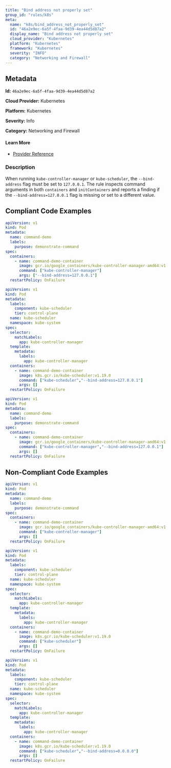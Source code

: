 ```yaml
---
title: "Bind address not properly set"
group_id: "rules/k8s"
meta:
  name: "k8s/bind_address_not_properly_set"
  id: "46a2e9ec-6a5f-4faa-9d39-4ea44d5d87a2"
  display_name: "Bind address not properly set"
  cloud_provider: "Kubernetes"
  platform: "Kubernetes"
  framework: "Kubernetes"
  severity: "INFO"
  category: "Networking and Firewall"
---
```

## Metadata

**Id:** `46a2e9ec-6a5f-4faa-9d39-4ea44d5d87a2`

**Cloud Provider:** Kubernetes

**Platform:** Kubernetes

**Severity:** Info

**Category:** Networking and Firewall

#### Learn More

 - [Provider Reference](https://kubernetes.io/docs/reference/command-line-tools-reference/kube-controller-manager/)

### Description

 When running `kube-controller-manager` or `kube-scheduler`, the `--bind-address` flag must be set to `127.0.0.1`. The rule inspects command arguments in both `containers` and `initContainers` and reports a finding if the `--bind-address=127.0.0.1` flag is missing or set to a different value.


## Compliant Code Examples
```yaml
apiVersion: v1
kind: Pod
metadata:
  name: command-demo
  labels:
    purpose: demonstrate-command
spec:
  containers:
    - name: command-demo-container
      image: gcr.io/google_containers/kube-controller-manager-amd64:v1.6.0
      command: ["kube-controller-manager"]
      args: ["--bind-address=127.0.0.1"]
  restartPolicy: OnFailure

```

```yaml
apiVersion: v1
kind: Pod
metadata:
  labels:
    component: kube-scheduler
    tier: control-plane
  name: kube-scheduler
  namespace: kube-system
spec:
  selector:
    matchLabels:
      app: kube-controller-manager
  template:
    metadata:
      labels:
        app: kube-controller-manager
  containers:
    - name: command-demo-container
      image: k8s.gcr.io/kube-scheduler:v1.19.0
      command: ["kube-scheduler","--bind-address=127.0.0.1"]
      args: []
  restartPolicy: OnFailure

```

```yaml
apiVersion: v1
kind: Pod
metadata:
  name: command-demo
  labels:
    purpose: demonstrate-command
spec:
  containers:
    - name: command-demo-container
      image: gcr.io/google_containers/kube-controller-manager-amd64:v1.6.0
      command: ["kube-controller-manager","--bind-address=127.0.0.1"]
      args: []
  restartPolicy: OnFailure

```
## Non-Compliant Code Examples
```yaml
apiVersion: v1
kind: Pod
metadata:
  name: command-demo
  labels:
    purpose: demonstrate-command
spec:
  containers:
    - name: command-demo-container
      image: gcr.io/google_containers/kube-controller-manager-amd64:v1.6.0
      command: ["kube-controller-manager"]
      args: []
  restartPolicy: OnFailure

```

```yaml
apiVersion: v1
kind: Pod
metadata:
  labels:
    component: kube-scheduler
    tier: control-plane
  name: kube-scheduler
  namespace: kube-system
spec:
  selector:
    matchLabels:
      app: kube-controller-manager
  template:
    metadata:
      labels:
        app: kube-controller-manager
  containers:
    - name: command-demo-container
      image: k8s.gcr.io/kube-scheduler:v1.19.0
      command: ["kube-scheduler"]
      args: []
  restartPolicy: OnFailure

```

```yaml
apiVersion: v1
kind: Pod
metadata:
  labels:
    component: kube-scheduler
    tier: control-plane
  name: kube-scheduler
  namespace: kube-system
spec:
  selector:
    matchLabels:
      app: kube-controller-manager
  template:
    metadata:
      labels:
        app: kube-controller-manager
  containers:
    - name: command-demo-container
      image: k8s.gcr.io/kube-scheduler:v1.19.0
      command: ["kube-scheduler","--bind-address=0.0.0.0"]
      args: []
  restartPolicy: OnFailure

```